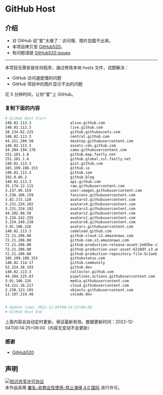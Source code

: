 # GitHub Host
## 介绍
- 对 GitHub 说"爱"太难了：访问慢、图片加载不出来。
- 本项目拷贝至 [GitHub520](https://github.com/521xueweihan/GitHub520)。
- 有问题请提 [GitHub520 issues](https://github.com/521xueweihan/GitHub520/issues/new)

---

本项目无需安装任何程序，通过修改本地 hosts 文件，试图解决：
- GitHub 访问速度慢的问题
- GitHub 项目中的图片显示不出的问题

花 5 分钟时间，让你"爱"上 GitHub。

### 复制下面的内容
```bash
# GitHub Host Start
140.82.113.3                  alive.github.com
140.82.113.3                  live.github.com
18.234.82.225                 github.githubassets.com
140.82.113.3                  central.github.com
44.211.200.50                 desktop.githubusercontent.com
140.82.113.3                  assets-cdn.github.com
34.204.194.178                camo.githubusercontent.com
151.101.1.6                   github.map.fastly.net
151.101.1.6                   github.global.ssl.fastly.net
140.82.113.3                  gist.github.com
185.199.108.153               github.io
140.82.113.3                  github.com
192.0.66.2                    github.blog
140.82.113.3                  api.github.com
35.174.12.115                 raw.githubusercontent.com
3.237.99.159                  user-images.githubusercontent.com
3.236.106.159                 favicons.githubusercontent.com
3.82.172.120                  avatars5.githubusercontent.com
3.231.224.102                 avatars4.githubusercontent.com
3.231.224.102                 avatars3.githubusercontent.com
44.202.88.58                  avatars2.githubusercontent.com
3.226.242.255                 avatars1.githubusercontent.com
3.234.240.238                 avatars0.githubusercontent.com
3.91.106.226                  avatars.githubusercontent.com
140.82.113.3                  codeload.github.com
72.21.206.80                  github-cloud.s3.amazonaws.com
72.21.206.80                  github-com.s3.amazonaws.com
72.21.206.80                  github-production-release-asset-2e65be.s3.amazonaws.com
72.21.206.80                  github-production-user-asset-6210df.s3.amazonaws.com
72.21.206.80                  github-production-repository-file-5c1aeb.s3.amazonaws.com
185.199.108.153               githubstatus.com
140.82.114.17                 github.community
52.224.38.193                 github.dev
140.82.113.3                  collector.github.com
44.204.225.63                 pipelines.actions.githubusercontent.com
3.91.106.226                  media.githubusercontent.com
54.221.16.217                 cloud.githubusercontent.com
3.238.123.165                 objects.githubusercontent.com
13.107.219.40                 vscode.dev


# Update time: 2022-12-04T00:14:25+08:00
# GitHub Host End

```
上面内容会自动定时更新，保证最新有效。数据更新时间：2022-12-04T00:14:25+08:00（内容无变动不会更新）

### 感谢

- [GitHub520](https://github.com/521xueweihan/GitHub520)

## 声明
<a rel="license" href="https://creativecommons.org/licenses/by-nc-nd/4.0/deed.zh"><img alt="知识共享许可协议" style="border-width: 0" src="https://licensebuttons.net/l/by-nc-nd/4.0/88x31.png"></a><br>本作品采用 <a rel="license" href="https://creativecommons.org/licenses/by-nc-nd/4.0/deed.zh">署名-非商业性使用-禁止演绎 4.0 国际</a> 进行许可。